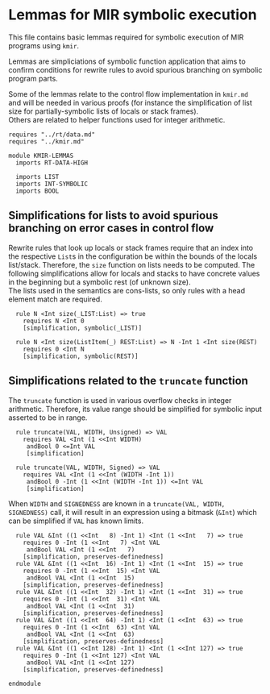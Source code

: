 # Lemmas for MIR symbolic execution

This file contains basic lemmas required for symbolic execution of MIR programs using `kmir`.

Lemmas are simpliciations of symbolic function application that aims to confirm conditions for rewrite rules to avoid spurious branching on symbolic program parts.

Some of the lemmas relate to the control flow implementation in `kmir.md` and will be needed in various proofs (for instance the simplification of list size for partially-symbolic lists of locals or stack frames).  
Others are related to helper functions used for integer arithmetic.

```k
requires "../rt/data.md"
requires "../kmir.md"

module KMIR-LEMMAS
  imports RT-DATA-HIGH

  imports LIST
  imports INT-SYMBOLIC
  imports BOOL
```
## Simplifications for lists to avoid spurious branching on error cases in control flow

Rewrite rules that look up locals or stack frames require that an index into the respective `List`s in the configuration be within the bounds of the locals list/stack. Therefore, the `size` function on lists needs to be computed. The following simplifications allow for locals and stacks to have concrete values in the beginning but a symbolic rest (of unknown size).  
The lists used in the semantics are cons-lists, so only rules with a head element match are required.

```k
  rule N <Int size(_LIST:List) => true
    requires N <Int 0
    [simplification, symbolic(_LIST)]

  rule N <Int size(ListItem(_) REST:List) => N -Int 1 <Int size(REST)
    requires 0 <Int N
    [simplification, symbolic(REST)]
```

## Simplifications related to the `truncate` function

The `truncate` function is used in various overflow checks in integer arithmetic.
Therefore, its value range should be simplified for symbolic input asserted to be in range.

```k
  rule truncate(VAL, WIDTH, Unsigned) => VAL
    requires VAL <Int (1 <<Int WIDTH)
     andBool 0 <=Int VAL
     [simplification]

  rule truncate(VAL, WIDTH, Signed) => VAL
    requires VAL <Int (1 <<Int (WIDTH -Int 1))
     andBool 0 -Int (1 <<Int (WIDTH -Int 1)) <=Int VAL
     [simplification]
```
When `WIDTH` and `SIGNEDNESS` are known in a `truncate(VAL, WIDTH, SIGNEDNESS)` call, it will result in an expression using a bitmask (`&Int`) which can be simplified if `VAL` has known limits.

```k
  rule VAL &Int ((1 <<Int   8) -Int 1) <Int (1 <<Int   7) => true
    requires 0 -Int (1 <<Int   7) <Int VAL
     andBool VAL <Int (1 <<Int   7)
    [simplification, preserves-definedness]
  rule VAL &Int ((1 <<Int  16) -Int 1) <Int (1 <<Int  15) => true
    requires 0 -Int (1 <<Int  15) <Int VAL
     andBool VAL <Int (1 <<Int  15)
    [simplification, preserves-definedness]
  rule VAL &Int ((1 <<Int  32) -Int 1) <Int (1 <<Int  31) => true
    requires 0 -Int (1 <<Int  31) <Int VAL
     andBool VAL <Int (1 <<Int  31)
    [simplification, preserves-definedness]
  rule VAL &Int ((1 <<Int  64) -Int 1) <Int (1 <<Int  63) => true
    requires 0 -Int (1 <<Int  63) <Int VAL
     andBool VAL <Int (1 <<Int  63)
    [simplification, preserves-definedness]
  rule VAL &Int ((1 <<Int 128) -Int 1) <Int (1 <<Int 127) => true
    requires 0 -Int (1 <<Int 127) <Int VAL
     andBool VAL <Int (1 <<Int 127)
    [simplification, preserves-definedness]
```

```k
endmodule
```